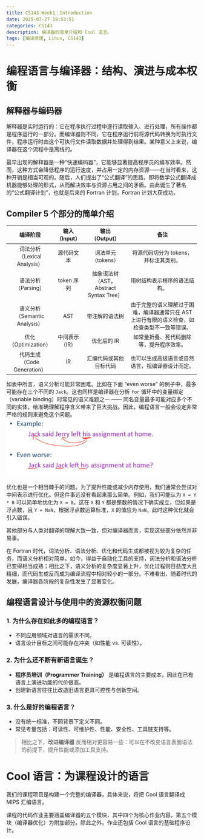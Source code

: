 ```yaml
---
title: CS143-Week1：Introduction
date: 2025-07-27 19:53:51
categories: CS143
description: 编译器的简单介绍和 Cool 语言。
tags: [编译原理, Linux, CS143]
---
```

# 编程语言与编译器：结构、演进与成本权衡
## 解释器与编码器
解释器是实时运行的：它在程序执行过程中逐行读取输入、进行处理，所有操作都是程序运行的一部分。而编译器则不同，它在程序运行前将源代码转换为可执行文件，程序运行时由这个可执行文件读取数据并处理得到结果。某种意义上来说，编译器在这个流程中是离线的。

最早出现的解释器是一种“快速编码器”，它能够显著提高程序员的编写效率。然而，这种方式会降低程序的运行速度，并占用一定的内存资源——在当时看来，这种开销是相当可观的。随后，人们提出了“公式翻译”的思路，即将数学公式翻译成机器能够处理的形式，从而解决效率与资源占用之间的矛盾。由此诞生了著名的“公式翻译计划”，也就是后来的 Fortran 计划，Fortran 计划大获成功。

## Compiler 5 个部分的简单介绍

<table>
  <thead>
    <tr>
        <th width="20%">编译阶段</th>
        <th width="13%">输入<br>（Input）</th>
        <th width="25%">输出<br>（Output）</th>
        <th width="42%">备注</th>
    </tr>
  </thead>
  <tbody>
    <tr>
      <td align="center">词法分析<br>（Lexical Analysis）</td>
      <td align="center">源代码文本</td>
      <td align="center">词法单元<br>（tokens）</td>
      <td align="center">将源代码切分为 tokens，并标注其类别。</td>
    </tr>
    <tr>
      <td align="center">语法分析<br>（Parsing）</td>
      <td align="center">token 序列</td>
      <td align="center">抽象语法树<br>（AST，Abstract Syntax Tree）</td>
      <td align="center">用树结构表示程序的语法结构。</td>
    </tr>
    <tr>
      <td align="center">语义分析<br>（Semantic Analysis）</td>
      <td align="center">AST</td>
      <td align="center">带注解的语法树</td>
      <td align="center">由于完整的语义理解过于困难，编译器通常只在 AST 上进行有限的语义检查，如检查类型不一致等错误。</td>
    </tr>
    <tr>
      <td align="center">优化<br>（Optimization）</td>
      <td align="center">中间表示<br>（IR）</td>
      <td align="center">优化后的 IR</td>
      <td align="center">如常量折叠、死代码删除等，提升程序效率。</td>
    </tr>
    <tr>
      <td align="center">代码生成<br>（Code Generation）</td>
      <td align="center">IR</td>
      <td align="center">汇编代码或其他目标代码</td>
      <td align="center">也可以生成高级语言或自然语言，视编译器设计而定。</td>
    </tr>
  </tbody>
</table>

如表中所言，语义分析可能非常困难。比如在下面 “even worse” 的例子中，最多可能存在三个不同的 `Jack`。这也同样是编译器在分析 `for` 循环中的变量绑定（variable binding）时常见的语义难题之一 —— 同名变量最多可能对应多个不同的实体，给准确理解程序含义带来了巨大挑战。因此，编程语言一般会设定非常严格的规则来避免这个问题。
<img src="/illustrations/CS143-Week1/1.png" alt="语义分析很困难的例子" width = "80%">

优化也是一个相当棘手的问题。为了提升性能或减少内存使用，我们通常会尝试对中间表示进行优化。但这件事远没有看起来那么简单。例如，我们可能认为 `X = Y * 0` 可以简单地优化为 `X = 0`。这在 `X` 和 `Y` 都是整数的情况下确实成立，但如果是浮点数，且 `Y = NaN`，根据浮点数运算标准，`X` 的值应为 `NaN`，此时这种优化就会引入错误。

其他部分与人类对翻译的理解大致一致，但对编译器而言，实现这些部分依然并非易事。

在 Fortran 时代，词法分析、语法分析、优化和代码生成都被视为较为复杂的任务，而语义分析相对简单。如今，得益于自动化工具的支持，词法分析和语法分析已变得相当成熟；相比之下，语义分析的复杂度显著上升，优化过程则日益庞大且精细，而代码生成反而成为编译流程中相对较小的一部分。不难看出，随着时代的发展，编译器各阶段的复杂性发生了显著变化。

## 编程语言设计与使用中的资源权衡问题
### 1. 为什么存在如此多的编程语言？
- 不同应用领域对语言的需求不同。
- 语言设计目标之间可能存在冲突（如性能 vs. 可读性）。

### 2. 为什么还不断有新语言诞生？
- **程序员培训（Programmer Training）** 是编程语言的主要成本，因此在已有语言上演进功能的代价很高。
- 创建新语言往往比改造旧语言更具可控性与创新空间。

### 3. 什么是好的编程语言？
- 没有统一标准，不同背景下定义不同。
- 常见考量包括：可读性、可维护性、性能、安全性、工具链支持等。

> 相比之下，**改进编译器** 反而相对更容易一些：可以在不改变语言表面语法的前提下，提升性能或添加工具支持。

# Cool 语言：为课程设计的语言
我们的课程项目是构建一个完整的编译器，具体来说，将把 Cool 语言翻译成 MIPS 汇编语言。

课程的代码作业主要涵盖编译器的五个模块，其中四个为核心作业内容，第五个模块（编译器优化）为附加部分。除此之外，作业还包括 Cool 语言的基础程序设计。